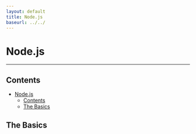 ```yaml
---
layout: default
title: Node.js
baseurl: ../../
---
```


# Node.js

-----

## Contents

- [Node.js](#nodejs)
  - [Contents](#contents)
  - [The Basics](#the-basics)


## The Basics
